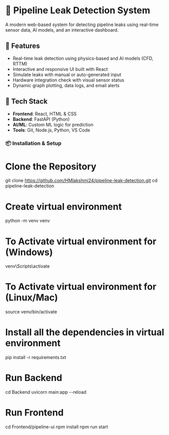 # 🚨 Pipeline Leak Detection System

A modern web-based system for detecting pipeline leaks using real-time sensor data, AI models, and an interactive dashboard.

## 🔧 Features

- Real-time leak detection using physics-based and AI models (CFD, RTTM)
- Interactive and responsive UI built with React
- Simulate leaks with manual or auto-generated input
- Hardware integration check with visual sensor status
- Dynamic graph plotting, data logs, and email alerts

## 🚀 Tech Stack

- **Frontend**: React, HTML & CSS   
- **Backend**: FastAPI (Python)
- **AI/ML**: Custom ML logic for prediction
- **Tools**: Git, Node.js, Python, VS Code

### 📦 Installation & Setup

# Clone the Repository
git clone https://github.com/HMlakshmi24/pipeline-leak-detection.git
cd pipeline-leak-detection

# Create virtual environment
python -m venv venv

# To Activate virtual environment for (Windows)
venv\Scripts\activate

# To Activate virtual environment for (Linux/Mac)
source venv/bin/activate

# Install all the dependencies in virtual environment
pip install -r requirements.txt

# Run Backend
cd Backend
uvicorn main:app --reload

# Run Frontend
cd Frontend/pipeline-ui
npm install
npm run start
